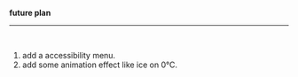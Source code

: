<b>future plan</b><hr><br><ol>
<li>add a accessibility menu.</li>
<li>add some animation effect like ice on 0°C.</li></ol>
